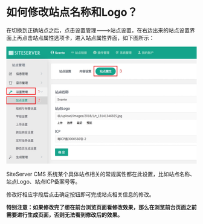 # 如何修改站点名称和Logo？

在切换到正确站点之后，点击设置管理--->站点设置，在右边出来的站点设置界面上再点击站点属性选项卡，进入站点属性界面，如下图所示：

![](./images/220.jpg)

SiteServer CMS 系统某个具体站点相关的常规属性都在此设置，比如站点名称、站点Logo、站点ICP备案号等。

修改好相应字段后点击确定按钮即可完成站点相关信息的修改。 

**特别注意：如果修改完了想在前台浏览页面看修改效果，那么在浏览前台页面之前需要进行生成页面，否则无法看到修改后的效果。**
